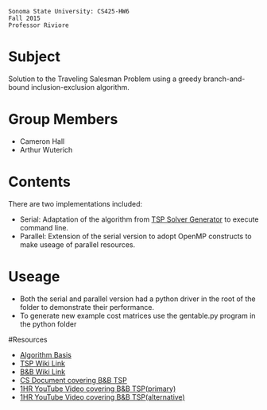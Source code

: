 ```
Sonoma State University: CS425-HW6
Fall 2015
Professor Riviore
```

# Subject
Solution to the Traveling Salesman Problem using a greedy branch-and-bound inclusion-exclusion algorithm.

# Group Members
* Cameron Hall
* Arthur Wuterich

# Contents
There are two implementations included:
* Serial: Adaptation of the algorithm from [TSP Solver Generator](http://tspsg.info/) to execute command line.
* Parallel: Extension of the serial version to adopt OpenMP constructs to make useage of parallel resources.

# Useage
* Both the serial and parallel version had a python driver in the root of the folder to demonstrate their performance.
* To generate new example cost matrices use the gentable.py program in the python folder

#Resources
* [Algorithm Basis](https://github.com/leppa/tspsg)
* [TSP Wiki Link](https://simple.wikipedia.org/wiki/Travelling_salesman_problem)
* [B&B Wiki Link](https://en.wikipedia.org/wiki/Branch_and_bound)
* [CS Document covering B&B TSP](http://cs.indstate.edu/cpothineni/alg.pdf)
* [1HR YouTube Video covering B&B TSP(primary)](https://www.youtube.com/watch?v=-cLsEHP0qt0A)
* [1HR YouTube Video covering B&B TSP(alternative)](https://www.youtube.com/watch?v=nN4K8xA8ShM)
